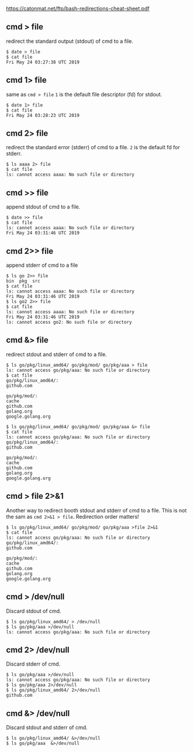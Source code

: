 
https://catonmat.net/ftp/bash-redirections-cheat-sheet.pdf


cmd > file
--
redirect the standard output (stdout) of cmd to a file.

```console
$ date > file
$ cat file
Fri May 24 03:27:38 UTC 2019
```

cmd 1> file
--
same as `cmd > file` `1` is the default file descriptor (fd) for stdout.

```console
$ date 1> file
$ cat file
Fri May 24 03:28:23 UTC 2019
```

cmd 2> file
--
redirect the standard error (stderr) of cmd to a file. `2` is the default fd for stderr.

```console
$ ls aaaa 2> file
$ cat file
ls: cannot access aaaa: No such file or directory
```

cmd >> file 
--
append stdout of cmd to a file.

```console
$ date >> file
$ cat file
ls: cannot access aaaa: No such file or directory
Fri May 24 03:31:46 UTC 2019
```

cmd 2>> file
--
append stderr of cmd to a file

```console
$ ls go 2>> file
bin  pkg  src
$ cat file
ls: cannot access aaaa: No such file or directory
Fri May 24 03:31:46 UTC 2019
$ ls go2 2>> file
$ cat file
ls: cannot access aaaa: No such file or directory
Fri May 24 03:31:46 UTC 2019
ls: cannot access go2: No such file or directory
```

cmd &> file
--
redirect stdout and stderr of cmd to a file.

```console
$ ls go/pkg/linux_amd64/ go/pkg/mod/ go/pkg/aaa > file
ls: cannot access go/pkg/aaa: No such file or directory
$ cat file
go/pkg/linux_amd64/:
github.com

go/pkg/mod/:
cache
github.com
golang.org
google.golang.org
```
```console
$ ls go/pkg/linux_amd64/ go/pkg/mod/ go/pkg/aaa &> file
$ cat file
ls: cannot access go/pkg/aaa: No such file or directory
go/pkg/linux_amd64/:
github.com

go/pkg/mod/:
cache
github.com
golang.org
google.golang.org
```

cmd > file 2>&1
--

Another way to redirect booth stdout and stderr of cmd to a file. This is not the sam as `cmd 2>&1 > file`. Redirection order matters!
```console
$ ls go/pkg/linux_amd64/ go/pkg/mod/ go/pkg/aaa >file 2>&1
$ cat file
ls: cannot access go/pkg/aaa: No such file or directory
go/pkg/linux_amd64/:
github.com

go/pkg/mod/:
cache
github.com
golang.org
google.golang.org
```

cmd > /dev/null
--
Discard stdout of cmd.
```console
$ ls go/pkg/linux_amd64/ > /dev/null
$ ls go/pkg/aaa >/dev/null
ls: cannot access go/pkg/aaa: No such file or directory
```


cmd 2> /dev/null
--
Discard stderr of cmd.
```console
$ ls go/pkg/aaa >/dev/null
ls: cannot access go/pkg/aaa: No such file or directory
$ ls go/pkg/aaa 2>/dev/null
$ ls go/pkg/linux_amd64/ 2>/dev/null
github.com
```

cmd &> /dev/null 
--
Discard stdout and stderr of cmd.
```console
$ ls go/pkg/linux_amd64/ &>/dev/null
$ ls go/pkg/aaa  &>/dev/null
```
